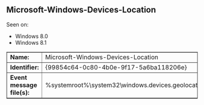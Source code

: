 ## Microsoft-Windows-Devices-Location

Seen on:
* Windows 8.0
* Windows 8.1

<table border="1" class="docutils">
  <tbody>
    <tr>
      <td><b>Name:</b></td>
      <td>Microsoft-Windows-Devices-Location</td>
    </tr>
    <tr>
      <td><b>Identifier:</b></td>
      <td>{99854c64-0c80-4b0e-9f17-5a6ba118206e}</td>
    </tr>
    <tr>
      <td><b>Event message file(s):</b></td>
      <td>%systemroot%\system32\windows.devices.geolocation.dll</td>
    </tr>
  </tbody>
</table>

&nbsp;

